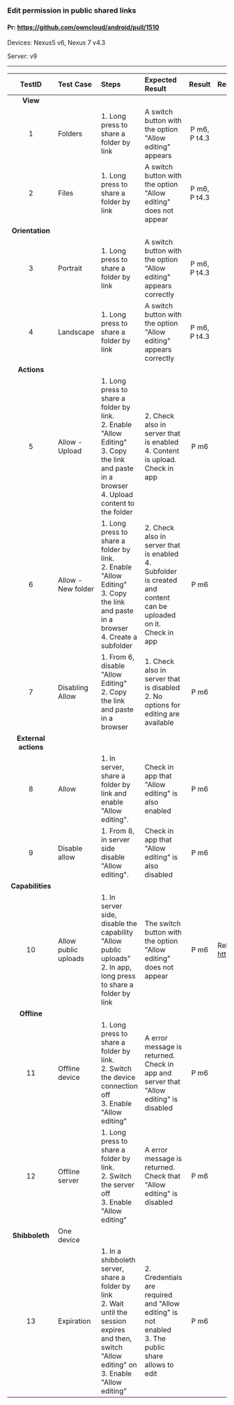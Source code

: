 ###  Edit permission in public shared links 

#### Pr: https://github.com/owncloud/android/pull/1510

Devices: Nexus5 v6, Nexus 7 v4.3

Server: v9


---

 
| TestID | Test Case | Steps | Expected Result | Result | Related Comment |
| :----: | :-------- | :---- | :-------------- | :----: | :-------------- |
|**View**||||||
|1|Folders|1. Long press to share a folder by link<br>| A switch button with the option "Allow editing" appears| P m6, P t4.3||
|2|Files|1. Long press to share a folder by link<br>| A switch button with the option "Allow editing" does not appear|P m6, P t4.3||
|**Orientation**||||||
|3|Portrait|1. Long press to share a folder by link<br>| A switch button with the option "Allow editing" appears correctly|P m6, P t4.3||
|4|Landscape|1. Long press to share a folder by link<br>| A switch button with the option "Allow editing" appears correctly|P m6, P t4.3||
|**Actions**||||||
|5|Allow - Upload|1. Long press to share a folder by link.<br>2. Enable "Allow Editing"<br>3. Copy the link and paste in a browser<br>4. Upload content to the folder| 2. Check also in server that is enabled<br>4. Content is upload. Check in app|P m6||
|6|Allow - New folder|1. Long press to share a folder by link.<br>2. Enable "Allow Editing"<br>3. Copy the link and paste in a browser<br>4. Create a subfolder|2. Check also in server that is enabled<br>4. Subfolder is created and content can be uploaded on it. Check in app|P m6||
|7|Disabling Allow|1. From 6, disable "Allow Editing"<br>2. Copy the link and paste in a browser|1. Check also in server that is disabled<br>2. No options for editing are available|P m6||
|**External actions**||||||
|8|Allow |1. In server, share a folder by link and enable "Allow editing".| Check in app that "Allow editing" is also enabled|P m6||
|9|Disable allow|1. From 8, in server side disable "Allow editing".| Check in app that "Allow editing" is also disabled|P m6||
|**Capabilities**||||||
|10|Allow public uploads|1. In server side, disable the capability "Allow public uploads"<br>2. In app, long press to share a folder by link| The switch button with the option "Allow editing" does not appear|P m6|Related to the server: https://github.com/owncloud/core/issues/23325|
|**Offline**||||||
|11|Offline device|1. Long press to share a folder by link.<br>2. Switch the device connection off<br>3. Enable "Allow editing"| A error message is returned. Check in app and server that "Allow editing" is disabled| P m6||
|12|Offline server|1. Long press to share a folder by link.<br>2. Switch the server off<br>3. Enable "Allow editing"| A error message is returned. Check that "Allow editing" is disabled|P m6||
|**Shibboleth**|One device|||||
|13|Expiration|1. In a shibboleth server, share a folder by link<br>2. Wait until the session expires and then, switch "Allow editing" on<br>3. Enable "Allow editing"| 2. Credentials are required and "Allow editing" is not enabled<br>3. The public share allows to edit|P m6||

